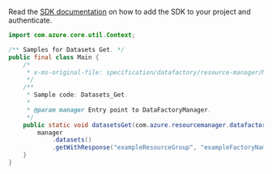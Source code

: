 Read the [SDK documentation](https://github.com/Azure/azure-sdk-for-java/blob/azure-resourcemanager-datafactory_1.0.0-beta.6/sdk/datafactory/azure-resourcemanager-datafactory/README.md) on how to add the SDK to your project and authenticate.

```java
import com.azure.core.util.Context;

/** Samples for Datasets Get. */
public final class Main {
    /*
     * x-ms-original-file: specification/datafactory/resource-manager/Microsoft.DataFactory/stable/2018-06-01/examples/Datasets_Get.json
     */
    /**
     * Sample code: Datasets_Get.
     *
     * @param manager Entry point to DataFactoryManager.
     */
    public static void datasetsGet(com.azure.resourcemanager.datafactory.DataFactoryManager manager) {
        manager
            .datasets()
            .getWithResponse("exampleResourceGroup", "exampleFactoryName", "exampleDataset", null, Context.NONE);
    }
}
```
